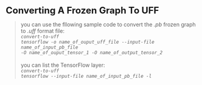 <font size=5><b>Converting A Frozen Graph To UFF</b></font>

>  you can use the fllowing sample code to convert the *.pb* frozen graph to *.uff* format file:<br>
>  *<code>convert-to-uff tensorflow -o name_of_ouput_uff_file --input-file name_of_input_pb_file -O name_of_ouput_tensor_1 -O name_of_output_tensor_2</code>*<br><br>
>  you can list the TensorFlow layer:<br>
>  *<code>convert-to-uff tensorflow --input-file name_of_input_pb_file -l</code>*